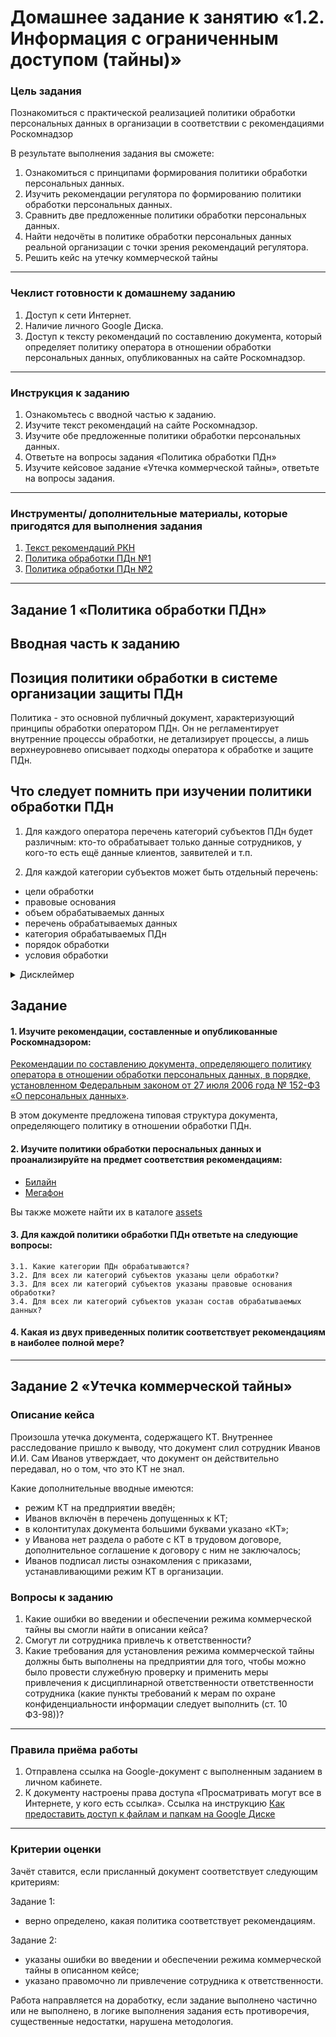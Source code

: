 # Домашнее задание к занятию «1.2. Информация с ограниченным доступом (тайны)»

### Цель задания

Познакомиться с практической реализацией политики обработки персональных данных в организации в соответствии с рекомендациями Роскомнадзор 

В результате выполнения задания вы сможете:

1. Ознакомиться с принципами формирования политики обработки персональных данных.
2. Изучить рекомендации регулятора по формированию политики обработки персональных данных.
3. Сравнить две предложенные политики обработки персональных данных.
4. Найти недочёты в политике обработки персональных данных реальной организации с точки зрения рекомендаций регулятора.
5. Решить кейс на утечку коммерческой тайны

-----

### Чеклист готовности к домашнему заданию

1. Доступ к сети Интернет.
2. Наличие личного Google Диска.
3. Доступ к тексту рекомендаций по составлению документа, который определяет политику оператора в отношении обработки персональных данных, опубликованных на сайте Роскомнадзор.

-----

### Инструкция к заданию

1. Ознакомьтесь с вводной частью к заданию.
2. Изучите текст рекомендаций на сайте Роскомнадзор.
3. Изучите обе предложенные политики обработки персональных данных.
4. Ответьте на вопросы задания «Политика обработки ПДн»
5. Изучите кейсовое задание «Утечка коммерческой тайны», ответьте на вопросы задания.

-----

### Инструменты/ дополнительные материалы, которые пригодятся для выполнения задания


1. [Текст рекомендаций РКН](https://rkn.gov.ru/personal-data/p908/)
1. [Политика обработки ПДн №1](assets/beeline.pdf)
1. [Политика обработки ПДн №2](assets/megafon.pdf)

-----
## Задание 1 «Политика обработки ПДн»

## Вводная часть к заданию

## Позиция политики обработки в системе организации защиты ПДн
Политика - это основной публичный документ, характеризующий принципы обработки оператором ПДн. Он не регламентирует внутренние процессы обработки, не детализирует процессы, а лишь верхнеуровнево описывает подходы оператора к обработке и защите ПДн. 

## Что следует помнить при изучении политики обработки ПДн

1. Для каждого оператора перечень категорий субъектов ПДн будет различным: кто-то обрабатывает только данные сотрудников, у кого-то есть ещё данные клиентов, заявителей и т.п.

2. Для каждой категории субъектов может быть отдельный перечень:
- цели обработки
- правовые основания
- объем обрабатываемых данных
- перечень обрабатываемых данных
- категория обрабатываемых ПДн
- порядок обработки
- условия обработки

<details>
    <summary>Дисклеймер</summary>

* Политики обработки персональных данных приведены здесь исключительно в учебных целях. Они могут быть не в актуальной версии и на сайтах организаций опубликованы более свежие версии. Не следует к ним обращаться в рамках задания, используйте предложенные версии. 

* В рамках задания вы изучите только один документ из многочисленного количества документов, регламентирующих защиты ПДн в организации, а следовательно, не сможете охарактеризовать защиту персональных данных в организации в целом.

 * Опубликованные рекомендации не являются обязательными для исполнения.
</details>

## Задание

#### 1. Изучите рекомендации, составленные и опубликованные Роскомнадзором:
[Рекомендации по составлению документа, определяющего политику оператора в отношении обработки персональных данных, в порядке, установленном Федеральным законом от 27 июля 2006 года № 152-ФЗ «О персональных данных»](https://rkn.gov.ru/personal-data/p908/).

В этом документе предложена типовая структура документа, определяющего политику в отношении обработки ПДн. 


#### 2. Изучите политики обработки пероснальных данных и проанализируйте на предмет соответствия рекомендациям:
 * [Билайн](assets/beeline.pdf)
 * [Мегафон](assets/megafon.pdf)

  Вы также можете найти их в каталоге [assets](assets)


#### 3. Для **каждой** политики обработки ПДн ответьте на следующие вопросы:

    3.1. Какие категории ПДн обрабатываются?
    3.2. Для всех ли категорий субъектов указаны цели обработки?
    3.3. Для всех ли категорий субъектов указаны правовые основания обработки?
    3.4. Для всех ли категорий субъектов указан состав обрабатываемых данных?

#### 4.  Какая из двух приведенных политик соответствует рекомендациям в наиболее полной мере?
    
-----

## Задание 2 «Утечка коммерческой тайны»
### Описание кейса

Произошла утечка документа, содержащего КТ. Внутреннее расследование пришло к выводу, что документ слил сотрудник Иванов И.И. Сам Иванов утверждает, что документ он действительно передавал, но о том, что это КТ не знал. 

Какие дополнительные вводные имеются: 
- режим КТ на предприятии введён;
- Иванов включён в перечень допущенных к КТ;
- в колонтитулах документа большими буквами указано «КТ»;
- у Иванова нет раздела о работе с КТ в трудовом договоре, дополнительное соглашение к договору с ним не заключалось;
- Иванов подписал листы ознакомления с приказами, устанавливающими режим КТ в организации.

### Вопросы к заданию
1. Какие ошибки во введении и обеспечении режима коммерческой тайны вы смогли найти в описании кейса?
2. Смогут ли сотрудника привлечь к ответственности?
3. Какие требования для установления режима коммерческой тайны должны быть выполнены на предприятии для того, чтобы можно было провести служебную проверку и применить меры привлечения к дисциплинарной ответственности ответственности сотрудника (какие пункты требований к мерам по охране конфиденциальности информации следует выполнить (ст. 10 ФЗ-98))?

-----

### Правила приёма работы
1. Отправлена ссылка на Google-документ с выполненным заданием в личном кабинете.
2. К документу настроены права доступа «Просматривать могут все в Интернете, у кого есть ссылка». Ссылка на инструкцию [Как предоставить доступ к файлам и папкам на Google Диске](https://support.google.com/docs/answer/2494822?hl=ru&co=GENIE.Platform%3DDesktop)

-----

### Критерии оценки

Зачёт ставится, если присланный документ соответствует следующим критериям:

Задание 1:
- верно определено, какая политика соответствует рекомендациям.

Задание 2:
- указаны ошибки во введении и обеспечении режима коммерческой тайны в описанном кейсе;
- указано правомочно ли привлечение сотрудника к ответственности.

Работа направляется на доработку, если задание выполнено частично или не выполнено, в логике выполнения задания есть противоречия, существенные недостатки, нарушена методология.
